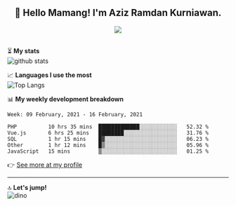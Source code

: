 <h2 align="center">👋 Hello Mamang! I'm Aziz Ramdan Kurniawan.</h2>  
<p align="center">
  <img src="https://komarev.com/ghpvc/?username=azizramdan"> <br><br>
</p>
    
⏳ **My stats**  
![github stats](https://github-readme-stats.vercel.app/api?username=azizramdan&show_icons=true&count_private=true&title_color=000&hide_border=true&hide_title=true)  

📈 **Languages I use the most**  
![Top Langs](https://github-readme-stats.vercel.app/api/top-langs/?username=azizramdan&layout=compact&langs_count=6&hide=tsql&hide_border=true&hide_title=true&exclude_repo=Futsal-Go,Futsal-Go-Admin,Sistem-Informasi-Sensus-Harian-Rawat-Inap)  

📊 **My weekly development breakdown**
<!--START_SECTION:waka-->
```text
Week: 09 February, 2021 - 16 February, 2021

PHP          10 hrs 35 mins  █████████████░░░░░░░░░░░░   52.32 % 
Vue.js       6 hrs 25 mins   ████████░░░░░░░░░░░░░░░░░   31.76 % 
SQL          1 hr 15 mins    █▓░░░░░░░░░░░░░░░░░░░░░░░   06.23 % 
Other        1 hr 12 mins    █▒░░░░░░░░░░░░░░░░░░░░░░░   05.96 % 
JavaScript   15 mins         ▒░░░░░░░░░░░░░░░░░░░░░░░░   01.25 % 
```
<!--END_SECTION:waka-->
👉 [See more at my profile](https://wakatime.com/@azizramdan)
***
🔝 **Let's jump!**  
![dino](https://raw.githubusercontent.com/azizramdan/azizramdan/master/dino.gif)  
